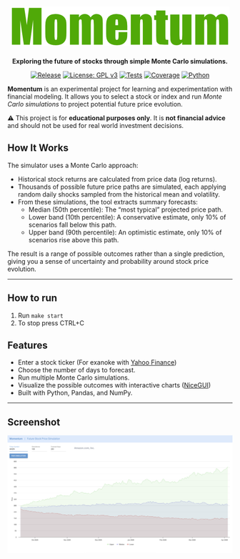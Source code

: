 <h1 align="center"><img src="docs/images/momentum.png" alt="Momentum"/></h1>
<p align="center">
    <b>Exploring the future of stocks through simple Monte Carlo simulations.</b>
</p>

<p align="center">
   <a href="https://github.com/rebelist/momentum/releases"><img src="https://img.shields.io/badge/Release-0.1.1--dev-e63946?logo=github&logoColor=white" alt="Release" /></a>
   <a href="https://www.gnu.org/licenses/gpl-3.0.html"><img src="https://img.shields.io/badge/License-GPLv3-blue.svg" alt="License: GPL v3" /></a>
   <a href="https://github.com/rebelist/momentum/actions/workflows/ci.yaml"><img alt="Tests" src="https://github.com/rebelist/momentum/actions/workflows/ci.yaml/badge.svg" /></a>
   <a href="https://codecov.io/gh/rebelist/momentum" ><img alt="Coverage" src="https://codecov.io/gh/rebelist/momentum/graph/badge.svg?token=1W5Z73O4UN"/></a>
  <a href="https://www.python.org/" target="_blank" rel="noopener noreferrer"><img src="https://img.shields.io/badge/Python-3.13-blue?logo=python&logoColor=white" alt="Python" /></a>
</p>

**Momentum** is an experimental project for learning and experimentation with financial modeling.
It allows you to select a stock or index and run _Monte Carlo simulations_ to project potential future price evolution.

⚠️ This project is for **educational purposes only**. It is **not financial advice** and should not be used for real world investment decisions.

## How It Works

The simulator uses a Monte Carlo approach:

- Historical stock returns are calculated from price data (log returns).
- Thousands of possible future price paths are simulated, each applying random daily shocks sampled from the historical mean and volatility.
- From these simulations, the tool extracts summary forecasts:
  - Median (50th percentile): The “most typical” projected price path.
  - Lower band (10th percentile): A conservative estimate, only 10% of scenarios fall below this path.
  - Upper band (90th percentile): An optimistic estimate, only 10% of scenarios rise above this path.

The result is a range of possible outcomes rather than a single prediction, giving you a sense of uncertainty and probability around stock price evolution.

---

## How to run

1. Run `make start`
2. To stop press CTRL+C

## Features

- Enter a stock ticker (For exanoke with [Yahoo Finance](https://finance.yahoo.com/))
- Choose the number of days to forecast.
- Run multiple Monte Carlo simulations.
- Visualize the possible outcomes with interactive charts ([NiceGUI](https://nicegui.io/))
- Built with Python, Pandas, and NumPy.

---

## Screenshot

![Dashboard](docs/images/screenshot-1.png)